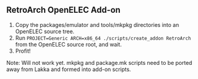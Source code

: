 ## RetroArch OpenELEC Add-on

1. Copy the packages/emulator and tools/mkpkg directories into an OpenELEC source tree.
2. Run `PROJECT=Generic ARCH=x86_64 ./scripts/create_addon RetroArch` from the OpenELEC source root, and wait.
3. Profit!

Note: Will not work yet. mkpkg and package.mk scripts need to be ported away from Lakka
and formed into add-on scripts.


